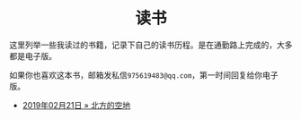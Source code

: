 <h1 align="center">读书</h1>

这里列举一些我读过的书籍，记录下自己的读书历程。是在通勤路上完成的，大多都是电子版。

如果你也喜欢这本书，邮箱发私信`975619483@qq.com`，第一时间回复给你电子版。


* [2019年02月21日 » 北方的空地](/reading/reading-notes/北方的空地.md)